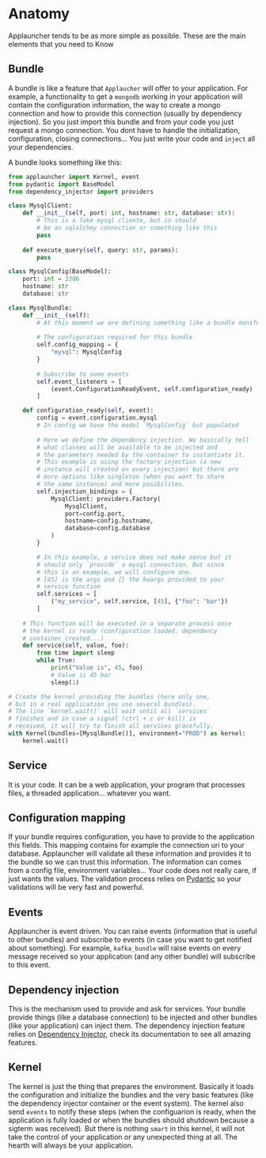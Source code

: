 # Anatomy

Applauncher tends to be as more simple as possible. These are the main elements that you need to Know

## Bundle

A bundle is like a feature that `Applaucher` will offer to your application. For example, a functionality to
get a `mongodb` working in your application will contain the configuration information, the way to create a mongo
connection and how to provide this connection (usually by dependency injection). So you just import this bundle and
from your code you just request a mongo connection. You dont have to handle the initialization, configuration, closing
connections... You just write your code and `inject` all your dependencies.

A bundle looks something like this:

```python
from applauncher import Kernel, event
from pydantic import BaseModel
from dependency_injector import providers

class MysqlClient:
    def __init__(self, port: int, hostname: str, database: str):
        # This is a fake mysql cliente, but in should 
        # be an sqlalchmy connection or something like this
        pass
    
    def execute_query(self, query: str, params):
        pass

class MysqlConfig(BaseModel):
    port: int = 3306
    hostname: str
    database: str

class MysqlBundle:
    def __init__(self):
        # At this moment we are defining something like a bundle manifest
        
        # The configuration required for this bundle
        self.config_mapping = {
            "mysql": MysqlConfig
        }
        
        # Subscribe to some events
        self.event_listeners = [
            (event.ConfigurationReadyEvent, self.configuration_ready)
        ]

    def configuration_ready(self, event):
        config = event.configuration.mysql
        # In config we have the model `MysqlConfig` but populated
        
        # Here we define the dependency injection. We basically tell
        # what classes will be available to be injected and
        # the parameters needed by the container to instantiate it.
        # This example is using the factory injection (a new 
        # instance will created on every injection) but there are 
        # more options like singleton (when you want to share
        # the same instance) and more posibilites.
        self.injection_bindings = {
            MysqlClient: providers.Factory(
                MysqlClient,
                port=config.port,
                hostname=config.hostname,
                database=config.database
            )
        }

        # In this example, a service does not make sense but it 
        # should only `provide` a mysql connection. But since 
        # this is an example, we will configure one. 
        # [45] is the args and {} the kwargs provided to your
        # service function
        self.services = [
            ("my_service", self.service, [45], {"foo": "bar"})
        ]
        
    # This function will be executed in a separate process once
    # the kernel is ready (configuration loaded, dependency
    # container created...)
    def service(self, value, foo):
        from time import sleep
        while True:
            print("Value is", 45, foo)
            # Value is 45 bar
            sleep(1)

# Create the kernel providing the bundles (here only one, 
# but in a real application you use several bundles).
# The line `kernel.wait()` will wait until all `services`
# finishes and in case a signal (ctrl + c or kill) is
# received, it will try to finish all services gracefully.
with Kernel(bundles=[MysqlBundle()], environment="PROD") as kernel:
    kernel.wait()
```

## Service

It is your code. It can be a web application, your program that processes files, a threaded application... whatever you
want.

## Configuration mapping
If your bundle requires configuration, you have to provide to the application this fields. This mapping contains for example
the connection uri to your database. Applauncher will validate all these information and provides it to the bundle
so we can trust this information. 
The information can comes from a config file, environment variables... Your code does not really care, if just wants the values.
The validation process relies on [Pydantic](https://pydantic-docs.helpmanual.io/) so your validations will be very
fast and powerful.

## Events
Applauncher is event driven. You can raise events (information that is useful to other bundles) and subscribe to events
(in case you want to get notified about something). For example, `kafka_bundle` will raise events on every message
received so your application (and any other bundle) will subscribe to this event.

## Dependency injection
This is the mechanism used to provide and ask for services. Your bundle provide things (like a database connection)
to be injected and other bundles (like your application) can inject them. The dependency injection feature relies on 
 [Dependency Injector](https://python-dependency-injector.ets-labs.org/), check its documentation to see all amazing
features.

## Kernel
The kernel is just the thing that prepares the environment. Basically it loads the configuration and initialize the
bundles and the very basic features (like the dependency injector container or the event system). The kernel also
send `events` to notify these steps (when the configuarion is ready, when the application is fully loaded or when
the bundles should shutdown because a sigterm was received). But there is nothing `smart` in this kernel, it will not
take the control of your application or any unexpected thing at all. The hearth will always be your application.